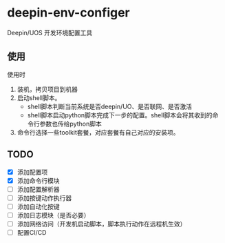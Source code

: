 # deepin-env-configer

Deepin/UOS 开发环境配置工具

## 使用

使用时

1. 装机，拷贝项目到机器
2. 启动shell脚本。
   - shell脚本判断当前系统是否deepin/UO、是否联网、是否激活
   - shell脚本启动python脚本完成下一步的配置。shell脚本会将其收到的命令行参数也传给python脚本
3. 命令行选择一些toolkit套餐，对应套餐有自己对应的安装项。

## TODO

- [x] 添加配置项
- [x] 添加命令行模块
- [ ] 添加配置解析器
- [ ] 添加按键动作执行器
- [ ] 添加自动化按键
- [ ] 添加日志模块（是否必要）
- [ ] 添加网络访问（开发机启动脚本，脚本执行动作在远程机生效）
- [ ] 配置CI/CD